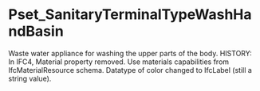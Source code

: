 # Pset_SanitaryTerminalTypeWashHandBasin

Waste water appliance for washing the upper parts of the body. HISTORY: In IFC4, Material property removed. Use materials capabilities from IfcMaterialResource schema. Datatype of color changed to IfcLabel (still a string value).
